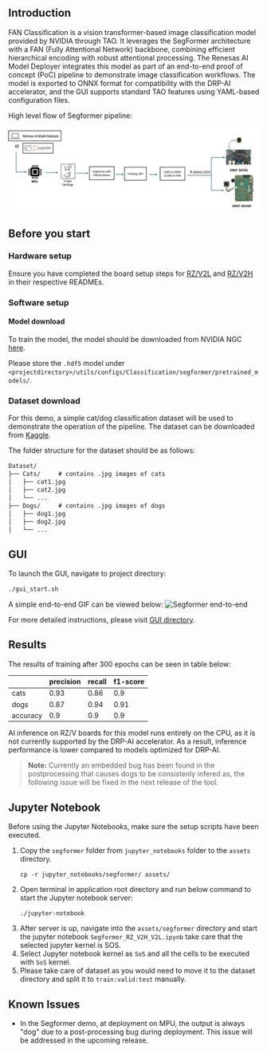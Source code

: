 ## Introduction

FAN Classification is a vision transformer-based image classification model provided by NVIDIA through TAO. It leverages the SegFormer architecture with a FAN (Fully Attentional Network) backbone, combining efficient hierarchical encoding with robust attentional processing. The Renesas AI Model Deployer integrates this model as part of an end-to-end proof of concept (PoC) pipeline to demonstrate image classification workflows. The model is exported to ONNX format for compatibility with the DRP-AI accelerator, and the GUI supports standard TAO features using YAML-based configuration files.

High level flow of Segformer pipeline:

![Renesas TAO GUI Segformer pipeline](../../docs/assets/Segformer_workflow.png)


## Before you start

### Hardware setup 

Ensure you have completed the board setup steps  for [RZ/V2L](../../board_bringup/rz_v2l/readme.md) and [RZ/V2H](../../board_bringup/rz_v2h/readme.md) in their respective READMEs.


### Software setup

#### Model download 
To train the model, the model should be downloaded from NVIDIA NGC [here](https://catalog.ngc.nvidia.com/orgs/nvidia/teams/tao/models/pretrained_segformer_nvimagenet).   

Please store the `.hdf5` model under `<projectdirectory>/utils/configs/Classification/segformer/pretrained_models/`. 

### Dataset download

For this demo, a simple cat/dog classification dataset will be used to demonstrate the operation of the pipeline. 
The dataset can be downloaded from [Kaggle](https://www.kaggle.com/datasets/tongpython/cat-and-dog/data).

The folder structure for the dataset should be as follows:
```
Dataset/
├── Cats/     # contains .jpg images of cats
│   ├── cat1.jpg
│   ├── cat2.jpg
│   └── ...
├── Dogs/     # contains .jpg images of dogs
│   ├── dog1.jpg
│   ├── dog2.jpg
│   └── ...
```


## GUI  

To launch the GUI, navigate to project directory:
```bash
./gui_start.sh
```

A simple end-to-end GIF can be viewed below:
![Segformer end-to-end](../../docs/assets/Segformer_workflow.gif)

For more detailed instructions, please visit [GUI directory](../../gui/readme.md).  


## Results 

The results of training after 300 epochs can be seen in table below:

|          | precision | recall | f1-score |
|----------|-----------|--------|----------|
| cats     | 0.93      | 0.86   | 0.9      |
| dogs     | 0.87      | 0.94   | 0.91     |
| accuracy | 0.9       | 0.9    | 0.9      |


AI inference on RZ/V boards for this model runs entirely on the CPU, as it is not currently supported by the DRP-AI accelerator. As a result, inference performance is lower compared to models optimized for DRP-AI.

> **Note:** Currently an embedded bug has been found in the postprocessing that causes dogs to be consistenly infered as, the following issue will be fixed in the next release of the tool.



## Jupyter Notebook
Before using the Jupyter Notebooks, make sure the setup scripts have been executed.

1. Copy the `segformer` folder from `jupyter_notebooks` folder to the `assets` directory.
    ```
    cp -r jupyter_notebooks/segformer/ assets/
    ```
2. Open terminal in application root directory and run below command to start the Jupyter notebook server:
    ```
    ./jupyter-notebook
    ```
3. After server is up, navigate into the `assets/segformer` directory and start the jupyter notebook `Segformer_RZ_V2H_V2L.ipynb`
    take care that the selected jupyter kernel is SOS.
4. Select Jupyter notebook kernel as `SoS` and all the cells to be executed with `SoS` kernel.
5. Please take care of dataset as you would need to move it to the dataset directory and split it to `train:valid:test` manually.


## Known Issues

- In the Segformer demo, at deployment on MPU, the output is always "dog" due to a post-processing bug during deployment. This issue will be addressed in the upcoming release.



